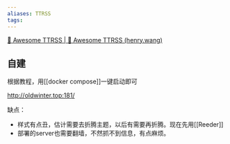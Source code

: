 ```yaml
---
aliases: TTRSS
tags: 
---
```


[🐋 Awesome TTRSS | 🐋 Awesome TTRSS (henry.wang)](http://ttrss.henry.wang/zh/)

## 自建

根据教程，用[[docker compose]]一键启动即可

http://oldwinter.top:181/

缺点：
- 样式有点丑，估计需要去折腾主题，以后有需要再折腾。现在先用[[Reeder]]
- 部署的server也需要翻墙，不然抓不到信息，有点麻烦。
